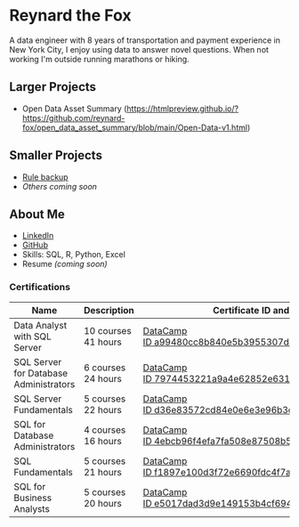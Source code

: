 # Reynard the Fox

A data engineer with 8 years of transportation and payment experience in New York City, I enjoy using data to answer novel questions. When not working I'm outside running marathons or hiking. 


## Larger Projects
- Open Data Asset Summary (https://htmlpreview.github.io/?https://github.com/reynard-fox/open_data_asset_summary/blob/main/Open-Data-v1.html)


## Smaller Projects
- [Rule backup](https://github.com/reynard-fox/archive_tlc_rules/blob/280a4fde7764d04cc48e5d00b81f6bb6b3bc5132/TLC_Rule_Archive_HTML.md)
- *Others coming soon*


## About Me
* [LinkedIn](https://www.linkedin.com/in/michael-anderson-analytics/)
* [GitHub](https://github.com/reynard-fox)
* Skills: SQL, R, Python, Excel
* Resume *(coming soon)*

### Certifications
<!-- I used a non-breaking space " " between ID and the rest of the ID code -->

  | Name | Description | Certificate ID and Link |
  | --------- | --- | --------------------------------------------------------------- |
  | Data Analyst with SQL Server | 10 courses <br>41 hours | [DataCamp <br>ID a99480cc8b840e5b3955307d49350d9aec3d724f](https://www.datacamp.com/statement-of-accomplishment/track/a99480cc8b840e5b3955307d49350d9aec3d724f) |
  | SQL Server for Database Administrators | 6 courses <br>24 hours | [DataCamp <br>ID 7974453221a9a4e62852e6311de47a912e8b6073](https://www.datacamp.com/statement-of-accomplishment/track/7974453221a9a4e62852e6311de47a912e8b6073) |
  | SQL Server Fundamentals | 5 courses <br>22 hours | [DataCamp <br>ID d36e83572cd84e0e6e3e96b3c7c4bca54b2086f5](https://www.datacamp.com/statement-of-accomplishment/track/d36e83572cd84e0e6e3e96b3c7c4bca54b2086f5) |
  | SQL for Database Administrators | 4 courses <br>16 hours | [DataCamp <br>ID 4ebcb96f4efa7fa508e87508b5460d2760e0f24a](https://www.datacamp.com/statement-of-accomplishment/track/4ebcb96f4efa7fa508e87508b5460d2760e0f24a) |
  | SQL Fundamentals | 5 courses <br>21 hours | [DataCamp <br>ID f1897e100d3f72e6690fdc4f7a633e569a6ec88f](https://www.datacamp.com/statement-of-accomplishment/track/f1897e100d3f72e6690fdc4f7a633e569a6ec88f) |
  | SQL for Business Analysts | 5 courses <br>20 hours | [DataCamp <br>ID e5017dad3d9e149153b4cf694184aedb29178020](https://www.datacamp.com/statement-of-accomplishment/track/e5017dad3d9e149153b4cf694184aedb29178020) |
 

